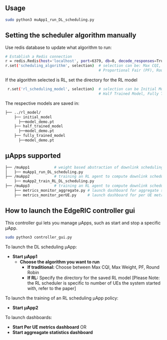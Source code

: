 ## Usage
```bash
sudo python3 muApp1_run_DL_scheduling.py
```
## Setting the scheduler algorithm manually
Use redis database to update what algorithm to run:
```bash
# Establish a Redis connection
r = redis.Redis(host='localhost', port=6379, db=0, decode_responses=True)
r.set('scheduling_algorithm', selection)  # selection can be: Max CQI, Max Weight,
                                          # Proportional Fair (PF), Round Robin, RL 
```
If the algorithm selected is RL, set the directory for the RL model
```bash
 r.set('rl_scheduling_model', selection)  # selection can be Initial Model,
                                          # Half Trained Model, Fully Trained Model
```
The respective models are saved in:
```bash
├── ../rl_model/           
    ├── initial_model 
      ├──model_demo.pt
    ├── half_trained_model 
      ├──model_demo.pt
    ├── fully_trained_model 
      ├──model_demo.pt
```
      
## μApps supported
```bash
├── /muApp1           # weight based abstraction of downlink scheduling control
│   ├── muApp1_run_DL_scheduling.py
├── /muApp2           # training an RL agent to compute downlink scheduling policy
    ├── muApp2_train_RL_DL_scheduling.py
├── /muApp3           # training an RL agent to compute downlink scheduling policy
    ├── metrics_monitor_aggregate.py # launch dashboard for aggregate statistics
    ├── metrics_monitor_perUE.py     # launch dashboard for per UE metrics

```

## How to launch the EdgeRIC controller gui
This controller gui lets you manage μApps, such as start and stop a specific μApp.
```bash
sudo python3 controller_gui.py
```
To launch the DL scheduling μApp:
- **Start μApp1** 
  - **Choose the algorithm you want to run**
    - **If traditional:** Choose between Max CQI, Max Weight, PF, Round Robin
    - **If RL:** Specify the directory for the saved RL model [Please Note: the RL scheduler is specific to number of UEs the system started with, refer to the paper]

To launch the training of an RL scheduling μApp policy:
- **Start μApp2**

To launch dashboards:
- **Start Per UE metrics dashboard** OR
- **Start aggreagate statistics dashboard**
